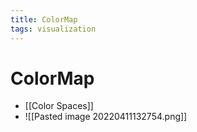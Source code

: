 ```yaml
---
title: ColorMap
tags: visualization
---
```


# ColorMap
- [[Color Spaces]]
- ![[Pasted image 20220411132754.png]]






































